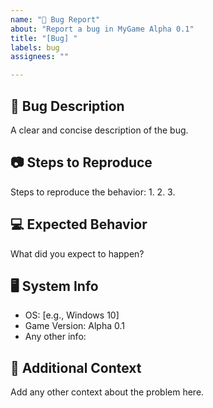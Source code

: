 ```yaml
---
name: "🐞 Bug Report"
about: "Report a bug in MyGame Alpha 0.1"
title: "[Bug] "
labels: bug
assignees: ""

---
```


## 🐛 Bug Description
A clear and concise description of the bug.

## 📷 Steps to Reproduce
Steps to reproduce the behavior:
1. 
2. 
3. 

## 💻 Expected Behavior
What did you expect to happen?

## 🖥️ System Info
- OS: [e.g., Windows 10]
- Game Version: Alpha 0.1
- Any other info: 

## 📎 Additional Context
Add any other context about the problem here.
